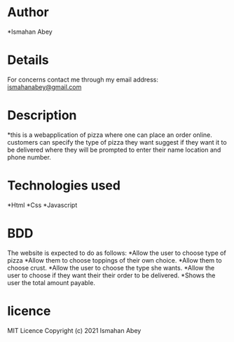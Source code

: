 # Author
*Ismahan Abey

# Details
For concerns contact me through my email address: ismahanabey@gmail.com

# Description
*this is a webapplication of pizza where one can place an order online. customers can specify the type of pizza they want suggest if they want it to be delivered where they will be prompted to enter their name location and phone number.

# Technologies used
*Html
*Css
*Javascript

# BDD
The website is expected to do as follows:
*Allow the user to choose type of pizza
*Allow them to choose toppings of their own choice.
*Allow them to choose crust.
*Allow the user to choose the type she wants.
*Allow the user to choose if they want their their order to be delivered.
*Shows the user the total amount payable.

# licence
MIT Licence Copyright (c) 2021 Ismahan Abey





